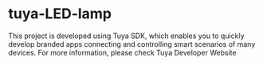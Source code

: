 # tuya-LED-lamp
This project is developed using Tuya SDK, which enables you to quickly develop branded apps connecting and controlling smart scenarios of many devices. For more information, please check Tuya Developer Website

